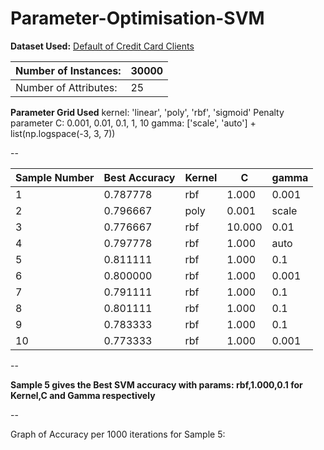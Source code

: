 # Parameter-Optimisation-SVM


**Dataset Used:** [Default of Credit Card Clients](https://archive.ics.uci.edu/ml/datasets/default+of+credit+card+clients)

| Number of Instances:  | 30000  |
|-----------------------|--------|
| Number of Attributes: | 25     |

**Parameter Grid Used**
kernel: 'linear', 'poly', 'rbf', 'sigmoid'
Penalty parameter C: 0.001, 0.01, 0.1, 1, 10 
gamma: ['scale', 'auto'] + list(np.logspace(-3, 3, 7))  

--
 
 | Sample Number | Best Accuracy | Kernel | C  | gamma |
|----------|---------------|--------|-----|-------|
| 1        | 0.787778       | rbf    | 1.000 | 0.001   |
| 2        | 0.796667        |  poly    | 0.001 | scale   |
| 3        | 0.776667        | rbf    | 10.000 | 0.01   |
| 4        | 0.797778        | rbf    | 1.000 | auto   |
| 5        | 0.811111        | rbf    | 1.000 | 0.1   |
| 6        | 0.800000        | rbf    | 1.000 | 0.001  |
| 7        | 0.791111        | rbf    | 1.000 | 0.1   |
| 8        | 0.801111        | rbf    | 1.000 | 0.1   |
| 9        | 0.783333        | rbf    | 1.000 | 0.1   |
| 10       | 0.773333        | rbf    | 1.000 | 0.001 |

--

**Sample 5 gives the Best SVM accuracy with params: rbf,1.000,0.1 for Kernel,C and Gamma respectively**

--

Graph of Accuracy per 1000 iterations for Sample 5:

